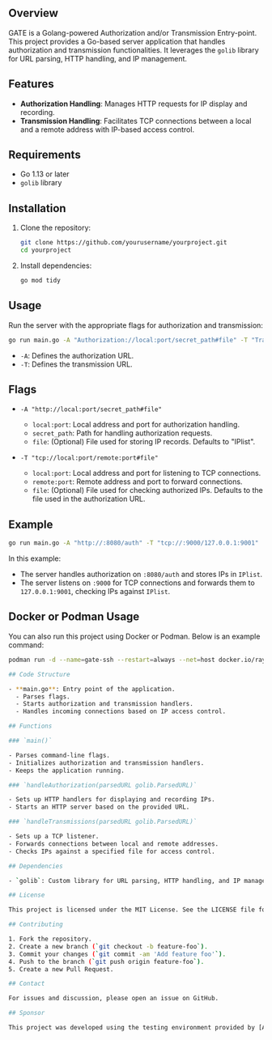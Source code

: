 ## Overview
GATE is a Golang-powered Authorization and/or Transmission Entry-point.
This project provides a Go-based server application that handles authorization and transmission functionalities. It leverages the `golib` library for URL parsing, HTTP handling, and IP management.

## Features

- **Authorization Handling**: Manages HTTP requests for IP display and recording.
- **Transmission Handling**: Facilitates TCP connections between a local and a remote address with IP-based access control.

## Requirements

- Go 1.13 or later
- `golib` library

## Installation

1. Clone the repository:
    ```sh
    git clone https://github.com/yourusername/yourproject.git
    cd yourproject
    ```

2. Install dependencies:
    ```sh
    go mod tidy
    ```

## Usage

Run the server with the appropriate flags for authorization and transmission:

```sh
go run main.go -A "Authorization://local:port/secret_path#file" -T "Transmissions://local:port/remote:port#file"
```

- `-A`: Defines the authorization URL.
- `-T`: Defines the transmission URL.

## Flags

- `-A "http://local:port/secret_path#file"`
  - `local:port`: Local address and port for authorization handling.
  - `secret_path`: Path for handling authorization requests.
  - `file`: (Optional) File used for storing IP records. Defaults to "IPlist".

- `-T "tcp://local:port/remote:port#file"`
  - `local:port`: Local address and port for listening to TCP connections.
  - `remote:port`: Remote address and port to forward connections.
  - `file`: (Optional) File used for checking authorized IPs. Defaults to the file used in the authorization URL.

## Example

```sh
go run main.go -A "http://:8080/auth" -T "tcp://:9000/127.0.0.1:9001"
```

In this example:
- The server handles authorization on `:8080/auth` and stores IPs in `IPlist`.
- The server listens on `:9000` for TCP connections and forwards them to `127.0.0.1:9001`, checking IPs against `IPlist`.

## Docker or Podman Usage

You can also run this project using Docker or Podman. Below is an example command:

```sh
podman run -d --name=gate-ssh --restart=always --net=host docker.io/raymd/gate -A=http://:80/secret_string -T=tcp://:22/127.0.0.1:2222

## Code Structure

- **main.go**: Entry point of the application.
  - Parses flags.
  - Starts authorization and transmission handlers.
  - Handles incoming connections based on IP access control.

## Functions

### `main()`

- Parses command-line flags.
- Initializes authorization and transmission handlers.
- Keeps the application running.

### `handleAuthorization(parsedURL golib.ParsedURL)`

- Sets up HTTP handlers for displaying and recording IPs.
- Starts an HTTP server based on the provided URL.

### `handleTransmissions(parsedURL golib.ParsedURL)`

- Sets up a TCP listener.
- Forwards connections between local and remote addresses.
- Checks IPs against a specified file for access control.

## Dependencies

- `golib`: Custom library for URL parsing, HTTP handling, and IP management.

## License

This project is licensed under the MIT License. See the LICENSE file for details.

## Contributing

1. Fork the repository.
2. Create a new branch (`git checkout -b feature-foo`).
3. Commit your changes (`git commit -am 'Add feature foo'`).
4. Push to the branch (`git push origin feature-foo`).
5. Create a new Pull Request.

## Contact

For issues and discussion, please open an issue on GitHub.

## Sponsor

This project was developed using the testing environment provided by [Alice Networks](https://alicenetworks.net).
